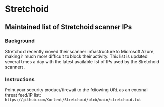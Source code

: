 # Stretchoid
## Maintained list of Stretchoid scanner IPs
### Background
Stretchoid recently moved their scanner infrastructure to Microsoft Azure, making it much more difficult to block their activity.  This list is updated several times a day with the latest available list of IPs used by the Stretchoid scanners.
### Instructions
Point your security product/firewall to the following URL as an external threat feed/IP list:
```https://github.com/Xorlent/Stretchoid/blob/main/stretchoid.txt```
